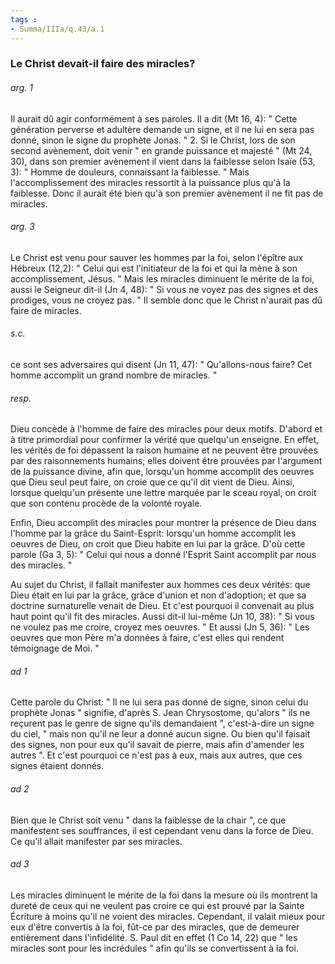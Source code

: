 ```yaml
---
tags : 
- Summa/IIIa/q.43/a.1
---
```


### Le Christ devait-il faire des miracles?

###### arg. 1
Il aurait dû agir conformément à ses paroles. Il a dit (Mt 16, 4): " Cette génération perverse et adultère demande un signe, et il ne lui en sera pas donné, sinon le signe du prophète Jonas. " 2. Si le Christ, lors de son second avènement, doit venir " en grande puissance et majesté " (Mt 24, 30), dans son premier avènement il vient dans la faiblesse selon Isaïe (53, 3): " Homme de douleurs, connaissant la faiblesse. " Mais l'accomplissement des miracles ressortit à la puissance plus qu'à la faiblesse. Donc il aurait été bien qu'à son premier avènement il ne fit pas de miracles. 

###### arg. 3
Le Christ est venu pour sauver les hommes par la foi, selon l'épître aux Hébreux (12,2): " Celui qui est l'initiateur de la foi et qui la mène à son accomplissement, Jésus. " Mais les miracles diminuent le mérite de la foi, aussi le Seigneur dit-il (Jn 4, 48): " Si vous ne voyez pas des signes et des prodiges, vous ne croyez pas. " Il semble donc que le Christ n'aurait pas dû faire de miracles. 

###### s.c.
ce sont ses adversaires qui disent (Jn 11, 47): " Qu'allons-nous faire? Cet homme accomplit un grand nombre de miracles. " 

###### resp.
Dieu concède à l'homme de faire des miracles pour deux motifs. D'abord et à titre primordial pour confirmer la vérité que quelqu'un enseigne. En effet, les vérités de foi dépassent la raison humaine et ne peuvent être prouvées par des raisonnements humains; elles doivent être prouvées par l'argument de la puissance divine, afin que, lorsqu'un homme accomplit des oeuvres que Dieu seul peut faire, on croie que ce qu'il dit vient de Dieu. Ainsi, lorsque quelqu'un présente une lettre marquée par le sceau royal, on croit que son contenu procède de la volonté royale. 

Enfin, Dieu accomplit des miracles pour montrer la présence de Dieu dans l'homme par la grâce du Saint-Esprit: lorsqu'un homme accomplit les oeuvres de Dieu, on croit que Dieu habite en lui par la grâce. D'où cette parole (Ga 3, 5): " Celui qui nous a donné l'Esprit Saint accomplit par nous des miracles. " 

Au sujet du Christ, il fallait manifester aux hommes ces deux vérités: que Dieu était en lui par la grâce, grâce d'union et non d'adoption; et que sa doctrine surnaturelle venait de Dieu. Et c'est pourquoi il convenait au plus haut point qu'il fit des miracles. Aussi dit-il lui-même (Jn 10, 38): " Si vous ne voulez pas me croire, croyez mes oeuvres. " Et aussi (Jn 5, 36): " Les oeuvres que mon Père m'a données à faire, c'est elles qui rendent témoignage de Moi. " 

###### ad 1
Cette parole du Christ: " Il ne lui sera pas donné de signe, sinon celui du prophète Jonas " signifie, d'après S. Jean Chrysostome, qu'alors " ils ne reçurent pas le genre de signe qu'ils demandaient ", c'est-à-dire un signe du ciel, " mais non qu'il ne leur a donné aucun signe. Ou bien qu'il faisait des signes, non pour eux qu'il savait de pierre, mais afin d'amender les autres ". Et c'est pourquoi ce n'est pas à eux, mais aux autres, que ces signes étaient donnés. 

###### ad 2
Bien que le Christ soit venu " dans la faiblesse de la chair ", ce que manifestent ses souffrances, il est cependant venu dans la force de Dieu. Ce qu'il allait manifester par ses miracles. 

###### ad 3
Les miracles diminuent le mérite de la foi dans la mesure où ils montrent la dureté de ceux qui ne veulent pas croire ce qui est prouvé par la Sainte Écriture à moins qu'il ne voient des miracles. Cependant, il valait mieux pour eux d'être convertis à la foi, fût-ce par des miracles, que de demeurer entièrement dans l'infidélité. S. Paul dit en effet (1 Co 14, 22) que " les miracles sont pour les incrédules " afin qu'ils se convertissent à la foi. 

